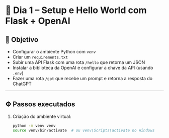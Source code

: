 # 🧪 Dia 1 – Setup e Hello World com Flask + OpenAI

## 🎯 Objetivo
- Configurar o ambiente Python com `venv`
- Criar um `requirements.txt`
- Subir uma API Flask com uma rota `/hello` que retorna um JSON
- Instalar a biblioteca da OpenAI e configurar a chave da API (usando `.env`)
- Fazer uma rota `/gpt` que recebe um prompt e retorna a resposta do ChatGPT

---

## ⚙️ Passos executados

1. Criação do ambiente virtual:
   ```bash
   python -m venv venv
   source venv/bin/activate  # ou venv\Scripts\activate no Windows
